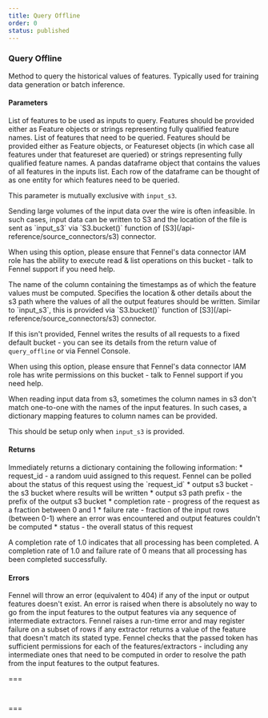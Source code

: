 ```yaml
---
title: Query Offline
order: 0
status: published
---
```

### Query Offline

Method to query the historical values of features. Typically used for training 
data generation or batch inference.

#### Parameters

<Expandable title="inputs" type="List[Union[Feature, str]]">
List of features to be used as inputs to query. Features should be provided 
either as Feature objects or strings representing fully qualified feature names.
</Expandable>

<Expandable title="outputs" type="List[Union[Featureset, Feature, str]]">
List of features that need to be queried. Features should be provided 
either as Feature objects, or Featureset objects (in which case all features under
that featureset are queried) or strings representing fully qualified feature names.
</Expandable>

<Expandable title="input_dataframe" type="Optional[pd.Dataframe]">
A pandas dataframe object that contains the values of all features in the inputs
list. Each row of the dataframe can be thought of as one entity for which 
features need to be queried.

This parameter is mutually exclusive with `input_s3`.
</Expandable>

<Expandable title="input_s3" type="Optional[connectors.S3]">
Sending large volumes of the input data over the wire is often infeasible.
In such cases, input data can be written to S3 and the location of the file is
sent as `input_s3` via `S3.bucket()` function of [S3](/api-reference/source_connectors/s3) 
connector. 

When using this option, please ensure that Fennel's data connector 
IAM role has the ability to execute read & list operations on this bucket - 
talk to Fennel support if you need help.

</Expandable>

<Expandable title="timestamp_column" type="str">
The name of the column containing the timestamps as of which the feature values
must be computed.
</Expandable>

<Expandable title="output_s3" type="Optional[connectors.S3]">
Specifies the location & other details about the s3 path where the values of
all the output features should be written. Similar to `input_s3`, this is 
provided via `S3.bucket()` function of [S3](/api-reference/source_connectors/s3) connector.

If this isn't provided, Fennel writes the results of all requests to a fixed
default bucket - you can see its details from the return value of `query_offline`
or via Fennel Console.

When using this option, please ensure that Fennel's data connector 
IAM role has write permissions on this bucket - talk to Fennel support if you 
need help.
</Expandable>

<Expandable title="feature_to_column_map" type="Optional[Dict[Feature, str]]" defaultVal="None">
When reading input data from s3, sometimes the column names in s3 don't match
one-to-one with the names of the input features. In such cases, a dictionary
mapping features to column names can be provided. 

This should be setup only when `input_s3` is provided.
</Expandable>

#### Returns
<Expandable title="type" type="Dict[str, Any]">
Immediately returns a dictionary containing the following information:
* request_id - a random uuid assigned to this request. Fennel can be polled
  about the status of this request using the `request_id`
* output s3 bucket - the s3 bucket where results will be written
* output s3 path prefix - the prefix of the output s3 bucket
* completion rate - progress of the request as a fraction between 0 and 1
* failure rate - fraction of the input rows (between 0-1) where an error was 
  encountered and output features couldn't be computed
* status - the overall status of this request

A completion rate of 1.0 indicates that all processing has been completed.
A completion rate of 1.0 and failure rate of 0 means that all processing has 
been completed successfully.
</Expandable>

#### Errors
<Expandable title="Unknown features">
Fennel will throw an error (equivalent to 404) if any of the input or output
features doesn't exist.
</Expandable>

<Expandable title="Resolution error">
An error is raised when there is absolutely no way to go from the input features
to the output features via any sequence of intermediate extractors.
</Expandable>

<Expandable title="Schema mismatch errors">
Fennel raises a run-time error and may register failure on a subset of rows if 
any extractor returns a value of the feature that doesn't match its stated type.
</Expandable>

<Expandable title="Authorization error">
Fennel checks that the passed token has sufficient permissions for each of the
features/extractors - including any intermediate ones that need to be computed
in order to resolve the path from the input features to the output features.
</Expandable>

===
<pre name="Request" snippet="api-reference/client/query#extract_historical_api"
  status="success" message="Example with pandas input & default s3 output"
></pre>
<pre name="Response" snippet="api-reference/client/query#extract_historical_response"
  status="success" message="Response of extract historical"
></pre>
===

<pre snippet="api-reference/client/query#extract_historical_s3"
  status="success" message="Example specifying input and output s3 buckets"
></pre>
